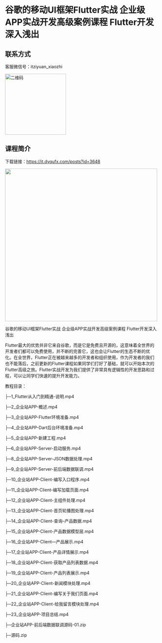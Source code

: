 # 谷歌的移动UI框架Flutter实战 企业级APP实战开发高级案例课程 Flutter开发深入浅出

## 联系方式

客服微信号：itziyuan_xiaozhi

<img src="https://ziyuanyun.oss-cn-guangzhou.aliyuncs.com/common/20240614073449/666b82192834a.jpg" width="200" height="200" alt="二维码">

## 课程简介

下载链接：https://it.dyqufx.com/posts?id=3648

<img src="https://ziyuanyun.oss-cn-guangzhou.aliyuncs.com/yun/20240515185247/664493ffce50a.jpg" width="500" alt="">

  

 谷歌的移动UI框架Flutter实战 企业级APP实战开发高级案例课程 Flutter开发深入浅出

 Flutter最大的优势并非它来自谷歌，而是它是免费且开源的，这意味着全世界的开发者们都可以免费使用，并不断的完善它，这也会让Flutter的生态不断的优化。在全世界，Flutter正在被越来越多的开发者和组织使用，作为开发者的我们也不能落后，之前更新的Flutter课程如果同学们打好了基础，就可以开始本次的Flutter高级之旅。Flutter实战开发为我们提供了非常具有逻辑性的开发思路和过程，可以让同学们快速的提升开发能力。

 教程目录：

 ├─1_Flutter从入门到精通-说明.mp4

 ├─2_企业站APP-概述.mp4

 ├─3_企业站APP-Flutter环境准备.mp4

 ├─4_企业站APP-Dart后台环境准备.mp4

 ├─5_企业站APP-新建工程.mp4

 ├─6_企业站APP-Server-启动服务.mp4

 ├─8_企业站APP-Server-JSON数据处理.mp4

 ├─9_企业站APP-Server-前后端数据联调.mp4

 ├─10_企业站APP-Client-编写入口程序.mp4

 ├─11_企业站APP-Client-编写加载页面.mp4

 ├─12_企业站APP-Client-主组件处理.mp4

 ├─13_企业站APP-Client-首页轮播图处理.mp4

 ├─14_企业站APP-Client-查询–产品数据.mp4

 ├─15_企业站APP-Client-产品数据模型层.mp4

 ├─16_企业站APP-Client—产品展示.mp4

 ├─17_企业站APP-Client-产品详情展示.mp4

 ├─18_企业站APP-Client-获取产品列表数据.mp4

 ├─19_企业站APP-Client-产品列表展示.mp4

 ├─20_企业站APP-Client-新闻模块处理.mp4

 ├─21_企业站APP-Client-编写关于我们页面.mp4

 ├─22_企业站APP-Client-给我留言模块处理.mp4

 ├─23_企业站APP-项目总结.mp4

 ├─企业站APP-前后端数据联调源码-01.zip

 ├─源码.zip

  